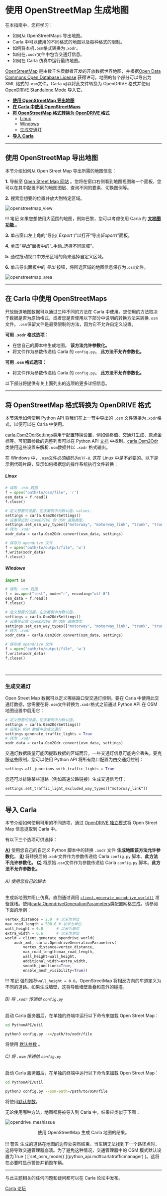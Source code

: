 # 使用 OpenStreetMap 生成地图

在本指南中，您将学习：

- 如何从 OpenStreetMaps 导出地图。
- Carla 中可以使用的不同格式的地图以及每种格式的限制。
- 如何将本机`.osm`格式转换为`.xodr`。
- 如何在`.xodr`文件中包含交通灯信息。
- 如何在 Carla 仿真中运行最终地图。

[OpenStreetMap](https://www.openstreetmap.org) 是由数千名贡献者开发的开放数据世界地图，并根据[Open Data Commons Open Database License](https://opendatacommons.org/licenses/odbl/) 获得许可。地图的各个部分可以导出为 XML 格式的`.osm`文件。Carla 可以将此文件转换为 OpenDRIVE 格式并使用 [OpenDRIVE Standalone Mode](#adv_opendrive.md) 导入它。

- [__使用 OpenStreetMap 导出地图__](#export-a-map-with-openstreetmap)
- [__在 Carla 中使用 OpenStreetMaps__](#using-openstreetmaps-in-carla)
- [__将 OpenStreetMap 格式转换为 OpenDRIVE 格式__](#convert-openstreetmap-format-to-opendrive-format)
    - [Linux](#linux)
    - [Windows](#windows)
    - [生成交通灯](#generate-traffic-lights)
- [__导入 Carla__](#ingest-into-carla)

---
## 使用 OpenStreetMap 导出地图 <span id="export-a-map-with-openstreetmap"></span>

本节介绍如何从 Open Street Map 导出所需的地图信息：

__1.__ 导航至 [Open Street Map 网站](https://www.openstreetmap.org) 。您将在窗口右侧看到地图视图和一个面板，您可以在其中配置不同的地图图层、查询不同的要素、切换图例等。

__2.__ 搜索您想要的位置并放大到特定区域。

![openstreetmap_view](img/tuto_g_osm_web.jpg)

!!! 笔记
    如果您想使用大范围的地图，例如巴黎，您可以考虑使用 Carla 的 [__大地图功能__ ](large_map_overview.md) 。

__3.__ 单击窗口左上角的“导出( _Export_ )”以打开“导出(_Export_)”面板。

__4.__ 单击“_导出_”面板中的“_手动_选择不同区域”。

__5.__ 通过拖动视口中方形区域的角来选择自定义区域。

__6.__ 单击导出面板中的 _导出_ 按钮，将所选区域的地图信息保存为`.osm`文件。

![openstreetmap_area](img/tuto_g_osm_area.jpg)

---
## 在 Carla 中使用 OpenStreetMaps <span id="using-openstreetmaps-in-carla"></span>

开放街道地图数据可以通过三种不同的方法在 Carla 中使用。您使用的方法取决于数据是否为原始格式，或者您是否使用以下部分中说明的转换方法来转换`.osm`文件。`.osm`保留文件是最受限制的方法，因为它不允许自定义设置。

__可用 `.xodr` 格式选项：__

- 在您自己的脚本中生成地图。 __该方法允许参数化。__
- 将文件作为参数传递给 Carla 的 `config.py`。 __此方法不允许参数化。__

__可用 `.osm` 格式选项：__

- 将文件作为参数传递给 Carla 的 `config.py`。 __此方法不允许参数化。__

以下部分将提供有关上面列出的选项的更多详细信息。

---

## 将 OpenStreetMap 格式转换为 OpenDRIVE 格式 <span id="convert-openstreetmap-format-to-opendrive-format"></span>

本节演示如何使用 Python API 将我们在上一节中导出的 `.osm` 文件转换为`.xodr`格式，以便可以在 Carla 中使用。

[carla.Osm2OdrSettings](python_api.md#carla.Osm2OdrSettings)类用于配置转换设置，例如偏移值、交通灯生成、原点坐标等。可配置参数的完整列表可以在 Python API [文档](python_api.md#carla.Osm2OdrSettings) 中找到。[carla.Osm2Odr](python_api.md#carla.Osm2Odr) 类使用这些设置来解析`.osm`数据并以 `.xodr` 格式输出。

在 Windows 中，`.osm`文件必须编码为`UTF-8`. 这在 Linux 中是不必要的。以下是示例代码片段，显示如何根据您的操作系统执行文件转换：


##### Linux <span id="linux"></span>

```py
# 读取 .osm 数据
f = open("path/to/osm/file", 'r')
osm_data = f.read()
f.close()

# 定义想要的设置。在该案例中为默认值。values.
settings = carla.Osm2OdrSettings()
# 设置导出到 OpenDRIVE 的 OSM 道路类型。
settings.set_osm_way_types(["motorway", "motorway_link", "trunk", "trunk_link", "primary", "primary_link", "secondary", "secondary_link", "tertiary", "tertiary_link", "unclassified", "residential"])
# 转为 .xodr
xodr_data = carla.Osm2Odr.convert(osm_data, settings)

# 保存为 opendrive 文件
f = open("path/to/output/file", 'w')
f.write(xodr_data)
f.close()
```

##### Windows <span id="windows"></span>

```py
import io

# 读取 .osm 数据
f = io.open("test", mode="r", encoding="utf-8")
osm_data = f.read()
f.close()

# 定义想要的设置。在该案例中为默认值。
settings = carla.Osm2OdrSettings()
# 设置导出成 OpenDRIVE 的 OSM 道路类型
settings.set_osm_way_types(["motorway", "motorway_link", "trunk", "trunk_link", "primary", "primary_link", "secondary", "secondary_link", "tertiary", "tertiary_link", "unclassified", "residential"])
# 转为 .xodr
xodr_data = carla.Osm2Odr.convert(osm_data, settings)

# 保存成 opendrive 文件
f = open("path/to/output/file", 'w')
f.write(xodr_data)
f.close()
```
<br>

---
### 生成交通灯 <span id="generate-traffic-lights"></span>

Open Street Map 数据可以定义哪些路口受交通灯控制。要在 Carla 中使用此交通灯数据，您需要在将`.osm`文件转换为`.xodr`格式之前通过 Python API 在 OSM 地图设置中启用它：

```py
# 定义想要的设置。在该案例中为默认值。
settings = carla.Osm2OdrSettings()
# 启用从 OSM 数据中生成交通灯
settings.generate_traffic_lights = True
# 转为 .xodr
xodr_data = carla.Osm2Odr.convert(osm_data, settings)
```

交通灯数据质量可能因提取数据的区域而异。一些交通灯信息可能完全丢失。要克服这些限制，您可以使用 Python API 将所有路口配置为由交通灯控制：

```py
settings.all_junctions_with_traffic_lights = True
```

您还可以排除某些道路（例如高速公路链接）生成交通信号灯：

```
settings.set_traffic_light_excluded_way_types(["motorway_link"])
```

---
## 导入 Carla <span id="ingest-into-carla"></span>

本节介绍如何使用可用的不同选项，通过 [OpenDRIVE 独立模式](adv_opendrive.md)将 Open Street Map 信息提取到 Carla 中。

有以下三个选项可供选择：

[__A)__](#a-use-your-own-script) 使用您自己的自定义 Python 脚本中的转换 `.xodr` 文件 __生成地图该方法允许参数化__。 
[__B)__](#b-pass-xodr-to-configpy) 将转换后的`.xodr`文件作为参数传递给 Carla `config.py` 脚本。__此方法不允许参数化。__
[__C)__](#c-pass-osm-to-configpy) 将原始`.osm`文件作为参数传递给 Carla `config.py` 脚本。__此方法不允许参数化。__

###### A) 使用您自己的脚本

生成新地图并阻止仿真，直到通过调用 [`client.generate_opendrive_world()`](python_api.md#carla.Client.generate_opendrive_world) 准备就绪。使用[carla.OpendriveGenerationParameters](python_api.md#carla.OpendriveGenerationParameters)类配置网格生成。请参阅下面的示例：

```py
vertex_distance = 2.0  # 以米为单位
max_road_length = 500.0 # 以米为单位
wall_height = 0.0      # 以米为单位
extra_width = 0.6      # 以米为单位
world = client.generate_opendrive_world(
    xodr_xml, carla.OpendriveGenerationParameters(
        vertex_distance=vertex_distance,
        max_road_length=max_road_length,
        wall_height=wall_height,
        additional_width=extra_width,
        smooth_junctions=True,
        enable_mesh_visibility=True))
```

!!! 笔记
    强烈推荐`wall_height = 0.0`。OpenStreetMap 将相反方向的车道定义为不同的道路。如果生成墙壁，这将导致墙壁重叠和意外的碰撞。

###### B) 将 `.xodr` 传递给 `config.py`

启动 Carla 服务器后，在单独的终端中运行以下命令来加载 Open Street Map：

```sh
cd PythonAPI/util

python3 config.py -x=/path/to/xodr/file
```

将使用 [默认参数](python_api.md#carla.OpendriveGenerationParameters) 。
###### C) 将 `.osm` 传递给 `config.py`

启动 Carla 服务器后，在单独的终端中运行以下命令来加载 Open Street Map：

```sh
cd PythonAPI/util

python3 config.py --osm-path=/path/to/OSM/file
```

将使用[默认参数](python_api.md#carla.OpendriveGenerationParameters)。 

无论使用哪种方法，地图都将被导入到 Carla 中，结果应类似于下图：

![opendrive_meshissue](img/tuto_g_osm_carla.jpg)
<center> 使用 OpenStreetMap 生成 Carla 地图的结果。 </center>


<br>
!!! 警告
    生成的道路在地图的边界处突然结束。当车辆无法找到下一个路径点时，这将导致交通管理器崩溃。为了避免这种情况，交通管理器中的 OSM 模式默认设置为True ( [`set_osm_mode()`](python_api.md#carlatrafficmanager) )。这将在必要时显示警告并销毁车辆。

---

与此主题相关的任何问题和疑问都可以在 Carla 论坛中发布。

<div class="build-buttons">
<p>
<a href="https://github.com/carla-simulator/carla/discussions/" target="_blank" class="btn btn-neutral" title="Go to the CARLA forum">
Carla 论坛</a>
</p>
</div>